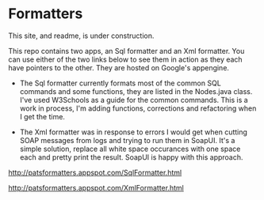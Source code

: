 Formatters
==========

This site, and readme, is under construction.


This repo contains two apps, an Sql formatter and an Xml formatter.  You can use either of the two links below to see them
in action as they each have pointers to the other.  They are hosted on Google's appengine.


* The Sql formatter currently formats most of the common SQL commands and some functions, they are listed in the Nodes.java class.  I've used W3Schools as a guide for the common commands.  This is a work in process, I'm adding functions, corrections and refactoring when I get the time.


* The Xml formatter was in response to errors I would get when cutting SOAP messages from logs and trying to run them in SoapUI.
It's a simple solution, replace all white space occurances with one space each and pretty print the result.  SoapUI is happy with this approach.


http://patsformatters.appspot.com/SqlFormatter.html

http://patsformatters.appspot.com/XmlFormatter.html
